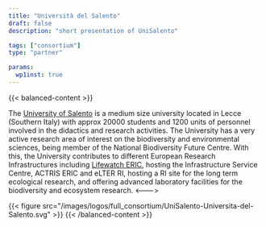 ```yaml
---
title: "Università del Salento"
draft: false
description: "short presentation of UniSalento"

tags: ["consortium"]
type: "partner"

params:
  wp1inst: true
---
```


{{< balanced-content >}}

The [University of Salento](https://international.unisalento.it) is a medium size university located in Lecce (Southern Italy) with approx 20000 students and 1200 units of personnel involved in the didactics and research activities. The University has a very active research area of interest on the biodiversity and environmental sciences, being  member of the National Biodiversity Future Centre. With this, the University contributes to different European Research Infrastructures including [Lifewatch ERIC](https://www.lifewatch.eu), hosting the Infrastructure Service Centre, ACTRIS ERIC and eLTER RI, hosting a RI site for the long term ecological research, and offering advanced laboratory facilities for the biodiversity and ecosystem research.
<--->

{{< figure src="/images/logos/full_consortium/UniSalento-Universita-del-Salento.svg" >}}
{{< /balanced-content >}}